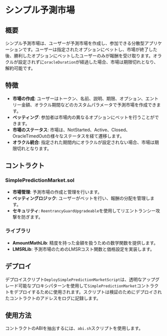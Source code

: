
# シンプル予測市場

## 概要

シンプル予測市場は、ユーザーが予測市場を作成し、参加できる分散型アプリケーションです。ユーザーは指定されたオプションにベットし、市場が終了した後、勝利したオプションにベットしたユーザーのみが報酬を受け取ります。オラクルが設定されずに`oracleDuration`が経過した場合、市場は期限切れとなり、解約可能です。

## 特徴

- **市場の作成**: ユーザーはトークン、名前、説明、期限、オプション、エントリー金額、オラクル期間などのカスタムパラメータで予測市場を作成できます。
- **ベッティング**: 参加者は市場内の異なるオプションにベットを行うことができます。
- **市場のステータス**: 市場は、NotStarted、Active、Closed、OracleTimedOutの様々なステータスを経て遷移します。
- **オラクル統合**: 指定された期間内にオラクルが設定されない場合、市場は期限切れとなります。

## コントラクト

### SimplePredictionMarket.sol

- **市場管理**: 予測市場の作成と管理を行います。
- **ベッティングロジック**: ユーザーがベットを行い、報酬の分配を管理します。
- **セキュリティ**: `ReentrancyGuardUpgradeable`を使用してリエントランシー攻撃を防ぎます。

### ライブラリ

- **AmountMathLib**: 精度を持った金額を扱うための数学関数を提供します。
- **LMSRLib**: 予測市場のためのLMSRコスト関数と価格設定を実装します。

## デプロイ

デプロイスクリプト`DeploySimplePredictionMarketScript`は、透明なアップグレード可能なプロキシパターンを使用して`SimplePredictionMarket`コントラクトをデプロイするために使用されます。スクリプトは検証のためにデプロイされたコントラクトのアドレスをログに記録します。

## 使用方法

コントラクトのABIを抽出するには、`abi.sh`スクリプトを使用します。



